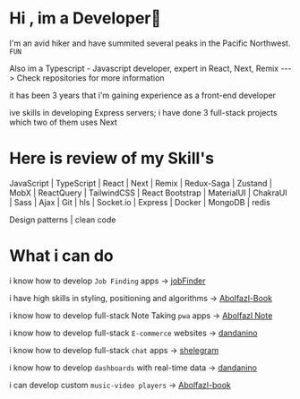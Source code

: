 
# Hi , im a Developer🤩

I'm an avid hiker and have summited several peaks in the Pacific Northwest. `FUN`

Also im a Typescript - Javascript developer, expert in React, Next, Remix ---> Check repositories for more information

it has been 3 years that i'm gaining experience as a front-end developer

 ive skills in developing Express servers; i have done 3 full-stack projects which two of them uses Next

# Here is review of my Skill's

JavaScript | TypeScript | React | Next | Remix | Redux-Saga | Zustand | MobX | ReactQuery | TailwindCSS | React Bootstrap | MaterialUI | ChakraUI | Sass | Ajax | Git |
hls | Socket.io | Express | Docker | MongoDB | redis 

Design patterns | clean code

# What i can do

i know how to develop `Job Finding` apps                   -> [jobFinder](https://github.com/Abolfazl-ghodrati-k/jobFinder)

i have high skills in styling, positioning and algorithms -> [Abolfazl-Book](https://github.com/Abolfazl-ghodrati-k/Abolfazl-book)

i know how to develop full-stack Note Taking `pwa` apps    -> [Abolfazl Note](https://github.com/Abolfazl-ghodrati-k/Abolfazl_Note)

i know how to develop full-stack `E-commerce` websites     -> [dandanino](https://github.com/Abolfazl-ghodrati-k/dandanino)

i know how to develop full-stack `chat` apps               -> [shelegram](https://github.com/Abolfazl-ghodrati-k/Shelegram_process)

i know how to develop `dashboards` with real-time data     -> [dandanino](https://github.com/Abolfazl-ghodrati-k/dandanino)

i can develop custom `music-video players`                 -> [Abolfazl-book](https://github.com/Abolfazl-ghodrati-k/Abolfazl-book)

